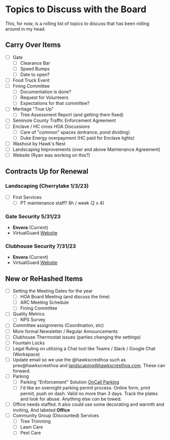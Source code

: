 # Topics to Discuss with the Board

This, for now, is a rolling list of topics to discuss that has been rolling around in my head.

## Carry Over Items

- [ ] Gate
  - [ ] Clearance Bar
  - [ ] Speed Bumps
  - [ ] Date to open?
- [ ] Food Truck Event
- [ ] Fining Committee
  - [ ] Documentation is done?
  - [ ] Request for Volunteers
  - [ ] Expectations for that committee?
- [ ] Meritage "True Up"
  - [ ] Tree Assessment Report (and getting them fixed)
- [ ] Seminole County Traffic Enforcement Agreement
- [ ] Enclave / HC cross HOA Discussions
  - [ ] Care of "common" spaces (entrance, pond dividing)
  - [ ] Duke Energy overpayment (HC paid for Enclave lights)
- [ ] Washout by Hawk's Nest
- [ ] Landscaping Improvements (over and above Maintenance Agreement)
- [ ] Website (Ryan was working on this?)

## Contracts Up for Renewal

### Landscaping (Cherrylake 1/3/23)

- [ ] First Services
  - [ ] PT maintenance staff? 8h / week (2 x 4)

### Gate Security 5/31/23

- **Envera** (Current)
- VirtualGuard [Website](https://www.virtualguard.com/v-gate/florida-virtual-gate.html)

### Clubhouse Security 7/31/23

- **Envera** (Current)
- VirtualGuard [Website](https://www.virtualguard.com/our-services/remote-video-surveillance.html)

## New or ReHashed Items

- [ ] Setting the Meeting Dates for the year
  - [ ] HOA Board Meeting (and discuss the time)
  - [ ] ARC Meeting Schedule
  - [ ] Fining Committee
- [ ] Quality Metrics
  - [ ] NPS Survey
- [ ] Committee assignments (Coordination, etc)
- [ ] More formal Newsletter / Regular Announcements
- [ ] Clubhouse Thermostat issues (parties changing the settings)
- [ ] Fountain Locks
- [ ] Legal Ruling on utilizing a Chat tool like Teams / Slack / Google Chat (Workspace)
- [ ] Update email so we use the @hawkscresthoa such as pres@hawkscresthoa and landscaping@hawkscresthoa.com. These can forward.
- [ ] Parking
  - [ ] Parking "Enforcement" Solution [OnCall Parking](https://www.oncallparking.com/)
  - [ ] I'd like an overnight parking permit process. Online form, print permit, push on dash. Valid no more than 3 days. Track the plates and look for abuse. Anything else *can* be towed.
- [ ] Office needs staffed. It also could use some decorating and warmth and inviting, And labeled **Office**
- [ ] Community Group (Discounted) Services
  - [ ] Tree Trimming
  - [ ] Lawn Care
  - [ ] Pest Care
